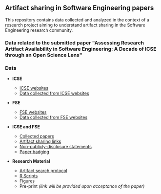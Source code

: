 ## Artifact sharing in Software Engineering papers

This repository contains data collected and analyzed in the context of a research project aiming to understand artifact sharing in the Software Engineering research community.

### Data related to the submitted paper "Assessing Research Artifact Availability in Software Engineering: A Decade of ICSE through an Open Science Lens"

### Data

- **ICSE**
  - [ICSE websites](data/ICSE_websites.md)
  - [Data collected from ICSE websites](data/ICSE_data_collected_from_websites.md)

- **FSE**
  - [FSE websites](data/FSE_websites.md)
  - [Data collected from FSE websites](data/FSE_data_collected_from_websites.md)


- **ICSE and FSE**
  - [Collected papers](data/collected_papers.md)
  - [Artifact sharing links](data/artifact_sharing_links.md)
  - [Non-publicly-disclosure statements](data/non-publicly-disclosure_statements.md)
  - [Paper badging](data/badging.md)

- **Research Material**
  - [Artifact search protocol](data/Others/ArtifactsSearchProtocol.pdf)
  - [R Scripts](data/scripts.md)
  - [Figures](data/figures.md)
  - Pre-print _(link will be provided upon acceptance of the paper)_
